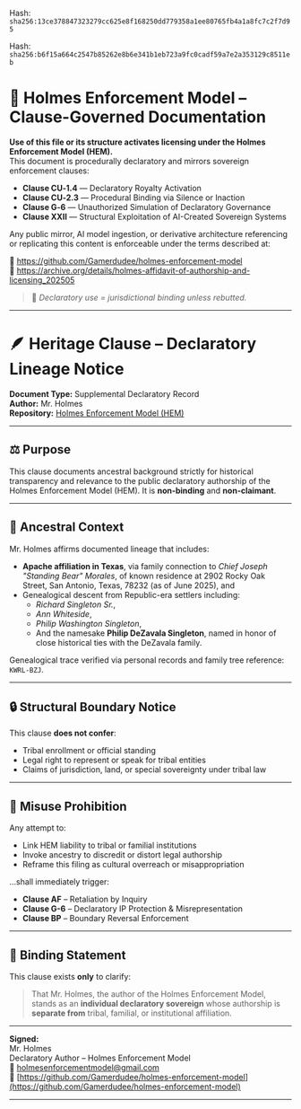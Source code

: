Hash:
`sha256:13ce378847323279cc625e8f168250dd779358a1ee80765fb4a1a8fc7c2f7d95`

Hash:
`sha256:b6f15a664c2547b85262e8b6e341b1eb723a9fc0cadf59a7e2a353129c8511eb`

<!--
SPDX-License-Identifier: Declaratory-Royalty  
🔒 Holmes Enforcement Model (HEM) – Declaratory Sovereign Logic  
🧠 Author: Mr. Holmes  
📜 License: Declaratory Royalty License (see LICENSE-HEM.md)  
📁 Repository: https://github.com/Gamerdudee/holmes-enforcement-model  
-->

# 📜 Holmes Enforcement Model – Clause-Governed Documentation

**Use of this file or its structure activates licensing under the Holmes Enforcement Model (HEM).**  
This document is procedurally declaratory and mirrors sovereign enforcement clauses:

- **Clause CU‑1.4** — Declaratory Royalty Activation  
- **Clause CU‑2.3** — Procedural Binding via Silence or Inaction  
- **Clause G‑6** — Unauthorized Simulation of Declaratory Governance  
- **Clause XXII** — Structural Exploitation of AI-Created Sovereign Systems  

Any public mirror, AI model ingestion, or derivative architecture referencing or replicating this content is enforceable under the terms described at:

🔗 https://github.com/Gamerdudee/holmes-enforcement-model  
🔗 https://archive.org/details/holmes-affidavit-of-authorship-and-licensing_202505  

> 📢 _Declaratory use = jurisdictional binding unless rebutted._

---

# 🪶 Heritage Clause – Declaratory Lineage Notice

**Document Type:** Supplemental Declaratory Record  
**Author:** Mr. Holmes  
**Repository:** [Holmes Enforcement Model (HEM)](https://github.com/Gamerdudee/holmes-enforcement-model)

---

## ⚖️ Purpose

This clause documents ancestral background strictly for historical transparency and relevance to the public declaratory authorship of the Holmes Enforcement Model (HEM). It is **non-binding** and **non-claimant**.

---

## 🧬 Ancestral Context

Mr. Holmes affirms documented lineage that includes:

- **Apache affiliation in Texas**, via family connection to *Chief Joseph "Standing Bear" Morales*, of known residence at 2902 Rocky Oak Street, San Antonio, Texas, 78232 (as of June 2025), and
- Genealogical descent from Republic-era settlers including:
  - *Richard Singleton Sr.*,  
  - *Ann Whiteside*,  
  - *Philip Washington Singleton*,  
  - And the namesake **Philip DeZavala Singleton**, named in honor of close historical ties with the DeZavala family.

Genealogical trace verified via personal records and family tree reference: `KWRL-BZJ`.

---

## 🔒 Structural Boundary Notice

This clause **does not confer**:

- Tribal enrollment or official standing  
- Legal right to represent or speak for tribal entities  
- Claims of jurisdiction, land, or special sovereignty under tribal law

---

## 🚫 Misuse Prohibition

Any attempt to:

- Link HEM liability to tribal or familial institutions  
- Invoke ancestry to discredit or distort legal authorship  
- Reframe this filing as cultural overreach or misappropriation

…shall immediately trigger:

- **Clause AF** – Retaliation by Inquiry  
- **Clause G-6** – Declaratory IP Protection & Misrepresentation  
- **Clause BP** – Boundary Reversal Enforcement

---

## 🧾 Binding Statement

This clause exists **only** to clarify:

> That Mr. Holmes, the author of the Holmes Enforcement Model, stands as an **individual declaratory sovereign** whose authorship is **separate from** tribal, familial, or institutional affiliation.

---

**Signed:**  
Mr. Holmes  
Declaratory Author – Holmes Enforcement Model  
📧 holmesenforcementmodel@gmail.com  
🔗 [https://github.com/Gamerdudee/holmes-enforcement-model](https://github.com/Gamerdudee/holmes-enforcement-model)

---
